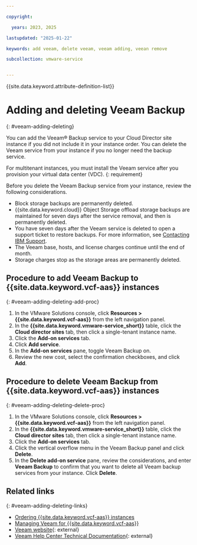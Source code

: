 ```yaml
---

copyright:

  years: 2023, 2025

lastupdated: "2025-01-22"

keywords: add veeam, delete veeam, veeam adding, veean remove

subcollection: vmware-service


---
```


{{site.data.keyword.attribute-definition-list}}

# Adding and deleting Veeam Backup
{: #veeam-adding-deleting}

You can add the Veeam® Backup service to your Cloud Director site instance if you did not include it in your instance order. You can delete the Veeam service from your instance if you no longer need the backup service.

For multitenant instances, you must install the Veeam service after you provision your virtual data center (VDC).
{: requirement}

Before you delete the Veeam Backup service from your instance, review the following considerations.

* Block storage backups are permanently deleted.
* {{site.data.keyword.cloud}} Object Storage offload storage backups are maintained for seven days after the service removal, and then is permanently deleted.
* You have seven days after the Veeam service is deleted to open a support ticket to restore backups. For more information, see [Contacting IBM Support](/docs/vmware-service?topic=vmware-service-support).
* The Veeam base, hosts, and license charges continue until the end of month.
* Storage charges stop as the storage areas are permanently deleted.

## Procedure to add Veeam Backup to {{site.data.keyword.vcf-aas}} instances
{: #veeam-adding-deleting-add-proc}

1. In the VMware Solutions console, click **Resources > {{site.data.keyword.vcf-aas}}** from the left navigation panel.
2. In the **{{site.data.keyword.vmware-service_short}}** table, click the **Cloud director sites** tab, then click a single-tenant instance name.
3. Click the **Add-on services** tab.
4. Click **Add service**.
5. In the **Add-on services** pane, toggle Veeam Backup on.
6. Review the new cost, select the confirmation checkboxes, and click **Add**.

## Procedure to delete Veeam Backup from {{site.data.keyword.vcf-aas}} instances
{: #veeam-adding-deleting-delete-proc}

1. In the VMware Solutions console, click **Resources > {{site.data.keyword.vcf-aas}}** from the left navigation panel.
2. In the **{{site.data.keyword.vmware-service_short}}** table, click the **Cloud director sites** tab, then click a single-tenant instance name.
3. Click the **Add-on services** tab.
4. Click the vertical overflow menu in the Veeam Backup panel and click **Delete**.
5. In the **Delete add-on service** pane, review the considerations, and enter **Veeam Backup** to confirm that you want to delete all Veeam backup services from your instance. Click **Delete**.

## Related links
{: #veeam-adding-deleting-links}

* [Ordering {{site.data.keyword.vcf-aas}} instances](/docs/vmware-service?topic=vmware-service-tenant-ordering)
* [Managing Veeam for {{site.data.keyword.vcf-aas}}](/docs/vmware-service?topic=vmware-service-tenant-veeam)
* [Veeam website](https://www.veeam.com/){: external}
* [Veeam Help Center Technical Documentation](https://www.veeam.com/support/help-center-technical-documentation.html?productId=8&version=product%3A8%2F221){: external}
